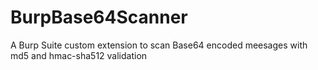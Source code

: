 # BurpBase64Scanner
A Burp Suite custom extension to scan Base64 encoded meesages with md5 and hmac-sha512 validation
